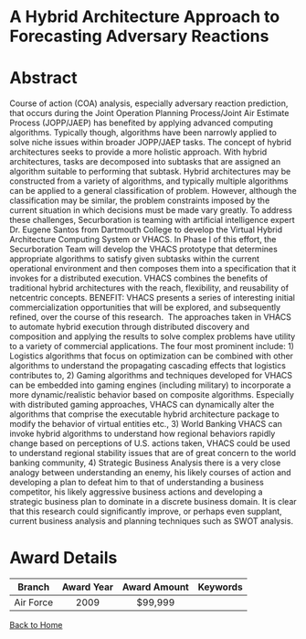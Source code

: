 
A Hybrid Architecture Approach to Forecasting Adversary Reactions
=================================================================

# Abstract


Course of action (COA) analysis, especially adversary reaction prediction, that occurs during the Joint Operation Planning Process/Joint Air Estimate Process (JOPP/JAEP) has benefited by applying advanced computing algorithms. Typically though, algorithms have been narrowly applied to solve niche issues within broader JOPP/JAEP tasks. The concept of hybrid architectures seeks to provide a more holistic approach. With hybrid architectures, tasks are decomposed into subtasks that are assigned an algorithm suitable to performing that subtask. Hybrid architectures may be constructed from a variety of algorithms, and typically multiple algorithms can be applied to a general classification of problem. However, although the classification may be similar, the problem constraints imposed by the current situation in which decisions must be made vary greatly. To address these challenges, Securboration is teaming with artificial intelligence expert Dr. Eugene Santos from Dartmouth College to develop the Virtual Hybrid Architecture Computing System or VHACS. In Phase I of this effort, the Securboration Team will develop the VHACS prototype that determines appropriate algorithms to satisfy given subtasks within the current operational environment and then composes them into a specification that it invokes for a distributed execution. VHACS combines the benefits of traditional hybrid architectures with the reach, flexibility, and reusability of netcentric concepts.  BENEFIT: VHACS presents a series of interesting initial commercialization opportunities that will be explored, and subsequently refined, over the course of this research.  The approaches taken in VHACS to automate hybrid execution through distributed discovery and composition and applying the results to solve complex problems have utility to a variety of commercial applications. The four most prominent include: 1) Logistics algorithms that focus on optimization can be combined with other algorithms to understand the propagating cascading effects that logistics contributes to, 2) Gaming algorithms and techniques developed for VHACS can be embedded into gaming engines (including military) to incorporate a more dynamic/realistic behavior based on composite algorithms. Especially with distributed gaming approaches, VHACS can dynamically alter the algorithms that comprise the executable hybrid architecture package to modify the behavior of virtual entities etc., 3) World Banking VHACS can invoke hybrid algorithms to understand how regional behaviors rapidly change based on perceptions of U.S. actions taken, VHACS could be used to understand regional stability issues that are of great concern to the world banking community, 4) Strategic Business Analysis there is a very close analogy between understanding an enemy, his likely courses of action and developing a plan to defeat him to that of understanding a business competitor, his likely aggressive business actions and developing a strategic business plan to dominate in a discrete business domain. It is clear that this research could significantly improve, or perhaps even supplant, current business analysis and planning techniques such as SWOT analysis.  

# Award Details

|Branch|Award Year|Award Amount|Keywords|
| :---: | :---: | :---: | :---: |
|Air Force|2009|$99,999||
  
  


[Back to Home](https://github.com/chrischow/dod_sbir_awards#95)